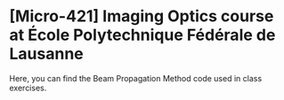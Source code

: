 # [Micro-421] Imaging Optics course at École Polytechnique Fédérale de Lausanne

Here, you can find the Beam Propagation Method code used in class exercises.

